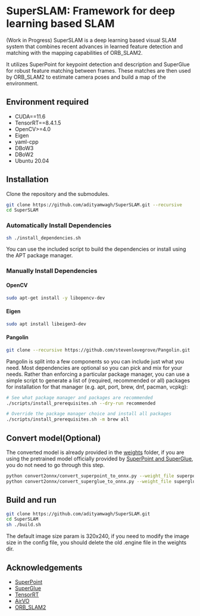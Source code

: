 # SuperSLAM: Framework for deep learning based SLAM

(Work in Progress) SuperSLAM is a deep learning based visual SLAM system that combines recent advances in learned feature detection and matching with the mapping capabilities of ORB_SLAM2.

It utilizes SuperPoint for keypoint detection and description and SuperGlue for robust feature matching between frames. These matches are then used by ORB_SLAM2 to estimate camera poses and build a map of the environment.

## Environment required

* CUDA==11.6
* TensorRT==8.4.1.5
* OpenCV>=4.0
* Eigen
* yaml-cpp
* DBoW3
* DBoW2
* Ubuntu 20.04

## Installation

Clone the repository and the submodules.

```bash
git clone https://github.com/adityamwagh/SuperSLAM.git --recursive
cd SuperSLAM
```

### Automatically Install Dependencies

```bash
sh ./install_dependencies.sh
```

You can use the included script to build the dependencies or install using the APT package manager.

### Manually Install Dependencies

#### OpenCV

```bash
sudo apt-get install -y libopencv-dev
```

#### Eigen

```bash
sudo apt install libeigen3-dev
```

#### Pangolin

```bash
git clone --recursive https://github.com/stevenlovegrove/Pangolin.git
```

Pangolin is split into a few components so you can include just what you need. Most dependencies are optional so you can pick and mix for your needs. Rather than enforcing a particular package manager, you can use a simple script to generate a list of (required, recommended or all) packages for installation for that manager (e.g. apt, port, brew, dnf, pacman, vcpkg):

```bash
# See what package manager and packages are recommended
./scripts/install_prerequisites.sh --dry-run recommended

# Override the package manager choice and install all packages
./scripts/install_prerequisites.sh -m brew all
```

## Convert model(Optional)
The converted model is already provided in the [weights](./weights) folder, if you are using the pretrained model officially provided by [SuperPoint and SuperGlue](https://github.com/magicleap/SuperGluePretrainedNetwork), you do not need to go through this step.
```bash
python convert2onnx/convert_superpoint_to_onnx.py --weight_file superpoint_pth_file_path --output_dir superpoint_onnx_file_dir
python convert2onnx/convert_superglue_to_onnx.py --weight_file superglue_pth_file_path --output_dir superglue_onnx_file_dir
```

## Build and run
```bash
git clone https://github.com/adityamwagh/SuperSLAM.git
cd SuperSLAM
sh ./build.sh
```

The default image size param is 320x240, if you need to modify the image size in the config file, you should delete the old .engine file in the weights dir.

## Acknowledgements

* [SuperPoint](https://github.com/magicleap/SuperPointPretrainedNetwork)
* [SuperGlue](https://github.com/magicleap/SuperGluePretrainedNetwork)
* [TensorRT](https://github.com/NVIDIA/TensorRT)
* [AirVO](https://github.com/xukuanHIT/AirVO)
* [ORB_SLAM2](https://github.com/raulmur/ORB_SLAM2)
